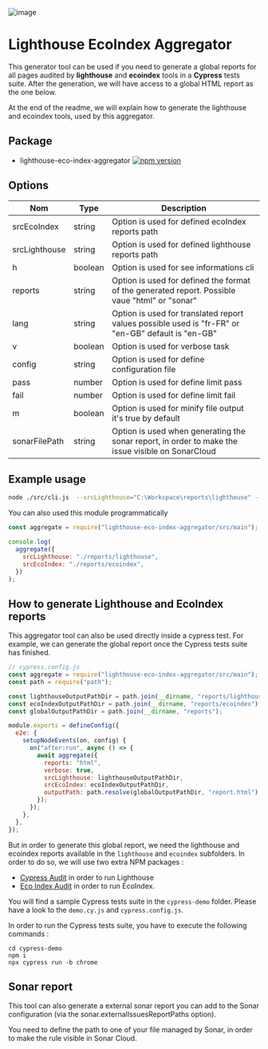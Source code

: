 ![image](https://user-images.githubusercontent.com/6480596/213727763-d8cdf611-2b35-4c60-aa94-bd85d5de006c.png)

# Lighthouse EcoIndex Aggregator

This generator tool can be used if you need to generate a global reports for all pages audited by **lighthouse** and **ecoindex** tools in a **Cypress** tests suite. After the generation, we will have access to a global HTML report as the one below.

At the end of the readme, we will explain how to generate the lighthouse and ecoindex tools, used by this aggregator.

## Package

- lighthouse-eco-index-aggregator [![npm version](https://badge.fury.io/js/lighthouse-eco-index-aggregator.svg)](https://badge.fury.io/js/lighthouse-eco-index-aggregator)

## Options

| Nom           | Type    | Description                                                                                        |
| ------------- | ------- | -------------------------------------------------------------------------------------------------- |
| srcEcoIndex   | string  | Option is used for defined ecoIndex reports path                                                   |
| srcLighthouse | string  | Option is used for defined lighthouse reports path                                                 |
| h             | boolean | Option is used for see informations cli                                                            |
| reports       | string  | Option is used for defined the format of the generated report. Possible vaue "html" or "sonar"     |
| lang          | string  | Option is used for translated report values possible used is "fr-FR" or "en-GB" default is "en-GB" |
| v             | boolean | Option is used for verbose task                                                                    |
| config        | string  | Option is used for define configuration file                                                       |
| pass          | number  | Option is used for define limit pass                                                               |
| fail          | number  | Option is used for define limit fail                                                               |
| m             | boolean | Option is used for minify file output it's true by default                                         |
| sonarFilePath | string  | Option is used when generating the sonar report, in order to make the issue visible on SonarCloud  |

## Example usage

```bash
node ./src/cli.js  --srcLighthouse="C:\Workspace\reports\lighthouse" --srcEcoIndex="C:\Workspace\reports\ecoindex" --reports="html"
```

You can also used this module programmatically

```js
const aggregate = require("lighthouse-eco-index-aggregator/src/main");

console.log(
  aggregate({
    srcLighthouse: "./reports/lighthouse",
    srcEcoIndex: "./reports/ecoindex",
  })
);
```

## How to generate Lighthouse and EcoIndex reports

This aggregator tool can also be used directly inside a cypress test. For example, we can generate the global report once the Cypress tests suite has finished.

```javascript
// cypress.config.js
const aggregate = require("lighthouse-eco-index-aggregator/src/main");
const path = require("path");

const lighthouseOutputPathDir = path.join(__dirname, "reports/lighthouse");
const ecoIndexOutputPathDir = path.join(__dirname, "reports/ecoindex");
const globalOutputPathDir = path.join(__dirname, "reports");

module.exports = defineConfig({
  e2e: {
    setupNodeEvents(on, config) {
      on("after:run", async () => {
        await aggregate({
          reports: "html",
          verbose: true,
          srcLighthouse: lighthouseOutputPathDir,
          srcEcoIndex: ecoIndexOutputPathDir,
          outputPath: path.resolve(globalOutputPathDir, "report.html"),
        });
      });
    },
  },
});
```

But in order to generate this global report, we need the lighthouse and ecoindex reports available in the `lighthouse` and `ecoindex` subfolders. In order to do so, we will use two extra NPM packages :

- [Cypress Audit](https://github.com/mfrachet/cypress-audit) in order to run Lighthouse
- [Eco Index Audit](https://github.com/EmmanuelDemey/eco-index-audit) in order to run EcoIndex.

You will find a sample Cypress tests suite in the `cypress-demo` folder. Please have a look to the `demo.cy.js` and `cypress.config.js`.

In order to run the Cypress tests suite, you have to execute the following commands :

```shell
cd cypress-demo
npm i
npx cypress run -b chrome
```

## Sonar report

This tool can also generate a external sonar report you can add to the Sonar configuration (via the sonar.externalIssuesReportPaths option).

You need to define the path to one of your file managed by Sonar, in order to make the rule visible in Sonar Cloud.
